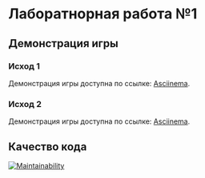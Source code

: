# Лаборатнорная работа №1

## Демонстрация игры

### Исход 1
Демонстрация игры доступна по ссылке: [Asciinema](https://asciinema.org/a/FFIN00wYyAom6UkLu9KjWHAvq).

### Исход 2
Демонстрация игры доступна по ссылке: [Asciinema](https://asciinema.org/a/mh34k4A1l1uFkgFyBk6WnF4NQ).

## Качество кода
[![Maintainability](https://api.codeclimate.com/v1/badges/37ce3d962d3541566791/maintainability)](https://codeclimate.com/github/PollySaa/laba_codeclimate_1/maintainability)
